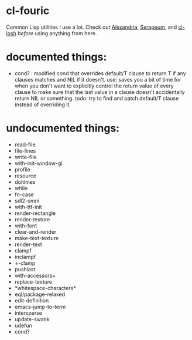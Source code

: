 # cl-fouric

Common Lisp utilities I use a lot. Check out [Alexandria](https://common-lisp.net/project/alexandria/), [Serapeum](https://github.com/ruricolist/serapeum), and [cl-losh](https://github.com/sjl/cl-losh) *before* using anything from here.

# documented things:

* cond? : modified cond that overrides default/T clause to return T if any clauses matches and NIL if it doesn't. use: saves you a bit of time for when you don't want to explicitly control the return value of every clause to make sure that the last value in a clause doesn't accidentally return NIL or something. todo: try to find and patch default/T clause instead of overriding it.

# undocumented things:

* read-file
* file-lines
* write-file
* with-init-window-gl
* profile
* resource
* doitimes
* while
* fn-case
* sdl2-omni
* with-ttf-init
* render-rectangle
* render-texture
* with-font
* clear-and-render
* make-text-texture
* render-text
* clampf
* inclampf
* +-clamp
* pushlast
* with-accessors+
* replace-texture
* \*whitespace-characters\*
* eql/package-relaxed
* edit-definition
* emacs-jump-to-term
* intersperse
* update-swank
* udefun
* cond?
